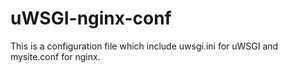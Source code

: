 # uWSGI-nginx-conf
This is a configuration file which include uwsgi.ini for uWSGI and mysite.conf for nginx.
